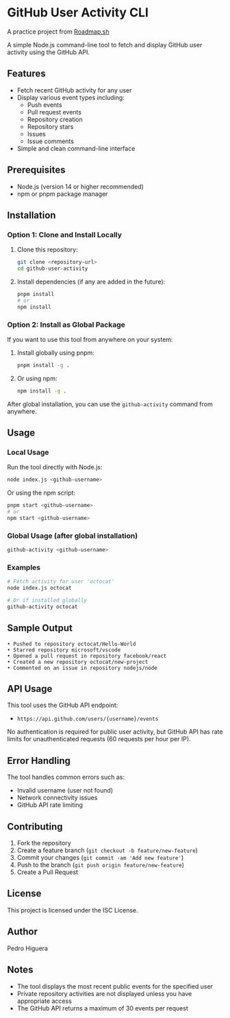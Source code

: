 # GitHub User Activity CLI

A practice project from [Roadmap.sh](https://roadmap.sh/projects/github-user-activity)

A simple Node.js command-line tool to fetch and display GitHub user activity using the GitHub API.

## Features

- Fetch recent GitHub activity for any user
- Display various event types including:
  - Push events
  - Pull request events  
  - Repository creation
  - Repository stars
  - Issues
  - Issue comments
- Simple and clean command-line interface

## Prerequisites

- Node.js (version 14 or higher recommended)
- npm or pnpm package manager

## Installation

### Option 1: Clone and Install Locally

1. Clone this repository:
   ```bash
   git clone <repository-url>
   cd github-user-activity
   ```

2. Install dependencies (if any are added in the future):
   ```bash
   pnpm install
   # or
   npm install
   ```

### Option 2: Install as Global Package

If you want to use this tool from anywhere on your system:

1. Install globally using pnpm:
   ```bash
   pnpm install -g .
   ```

2. Or using npm:
   ```bash
   npm install -g .
   ```

After global installation, you can use the `github-activity` command from anywhere.

## Usage

### Local Usage

Run the tool directly with Node.js:

```bash
node index.js <github-username>
```

Or using the npm script:

```bash
pnpm start <github-username>
# or
npm start <github-username>
```

### Global Usage (after global installation)

```bash
github-activity <github-username>
```

### Examples

```bash
# Fetch activity for user 'octocat'
node index.js octocat

# Or if installed globally
github-activity octocat
```

## Sample Output

```
• Pushed to repository octocat/Hello-World
• Starred repository microsoft/vscode
• Opened a pull request in repository facebook/react
• Created a new repository octocat/new-project
• Commented on an issue in repository nodejs/node
```

## API Usage

This tool uses the GitHub API endpoint:
- `https://api.github.com/users/{username}/events`

No authentication is required for public user activity, but GitHub API has rate limits for unauthenticated requests (60 requests per hour per IP).

## Error Handling

The tool handles common errors such as:
- Invalid username (user not found)
- Network connectivity issues
- GitHub API rate limiting

## Contributing

1. Fork the repository
2. Create a feature branch (`git checkout -b feature/new-feature`)
3. Commit your changes (`git commit -am 'Add new feature'`)
4. Push to the branch (`git push origin feature/new-feature`)
5. Create a Pull Request

## License

This project is licensed under the ISC License.

## Author

Pedro Higuera

## Notes

- The tool displays the most recent public events for the specified user
- Private repository activities are not displayed unless you have appropriate access
- The GitHub API returns a maximum of 30 events per request